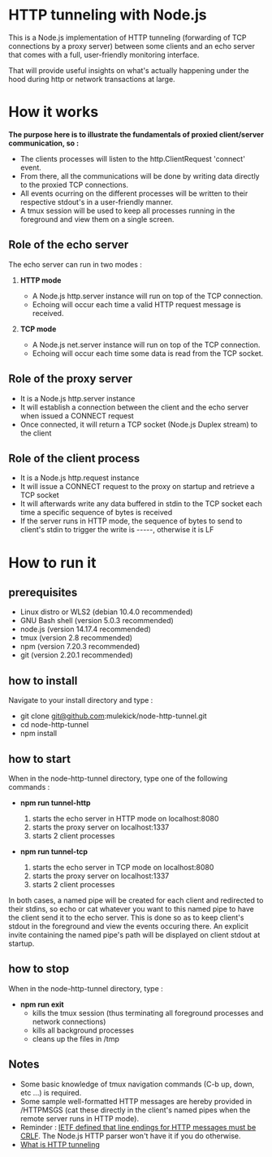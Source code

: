 # HTTP tunneling with Node.js
This is a Node.js implementation of HTTP tunneling (forwarding of TCP connections by a proxy server) between some clients and an echo server that comes with a full, user-friendly monitoring interface.

That will provide useful insights on what's actually happening under the hood during http or network transactions at large.

# How it works

**The purpose here is to illustrate the fundamentals of proxied client/server communication, so :**
   - The clients processes will listen to the http.ClientRequest 'connect' event.
   - From there, all the communications will be done by writing data directly to the proxied TCP connections.
   - All events ocurring on the different processes will be written to their respective stdout's in a user-friendly manner.
   - A tmux session will be used to keep all processes running in the foreground and view them on a single screen. 

## Role of the echo server

The echo server can run in two modes :

1. **HTTP mode**
   - A Node.js http.server instance will run on top of the TCP connection.
   - Echoing will occur each time a valid HTTP request message is received.

2. **TCP mode**
   - A Node.js net.server instance will run on top of the TCP connection.
   - Echoing will occur each time some data is read from the TCP socket.

## Role of the proxy server
   - It is a Node.js http.server instance
   - It will establish a connection between the client and the echo server when issued a CONNECT request 
   - Once connected, it will return a TCP socket (Node.js Duplex stream) to the client

## Role of the client process
   - It is a Node.js http.request instance
   - It will issue a CONNECT request to the proxy on startup and retrieve a TCP socket
   - It will afterwards write any data buffered in stdin to the TCP socket each time a specific sequence of bytes is received
   - If the server runs in HTTP mode, the sequence of bytes to send to client's stdin to trigger the write is -----, otherwise it is LF 

# How to run it

## prerequisites
   - Linux distro or WLS2 (debian 10.4.0 recommended)
   - GNU Bash shell (version 5.0.3 recommended)
   - node.js (version 14.17.4 recommended)
   - tmux (version 2.8 recommended)
   - npm (version 7.20.3 recommended)
   - git (version 2.20.1 recommended)

## how to install
Navigate to your install directory and type :
   - git clone git@github.com:mulekick/node-http-tunnel.git
   - cd node-http-tunnel
   - npm install

## how to start
When in the node-http-tunnel directory, type one of the following commands :

- **npm run tunnel-http**
   1. starts the echo server in HTTP mode on localhost:8080
   2. starts the proxy server on localhost:1337
   3. starts 2 client processes

- **npm run tunnel-tcp**
   1. starts the echo server in TCP mode on localhost:8080
   2. starts the proxy server on localhost:1337
   3. starts 2 client processes

In both cases, a named pipe will be created for each client and redirected to their stdins, so echo or cat whatever you want to this named pipe to have the client send it to the echo server. This is done so as to keep client's stdout in the foreground and view the events occuring there. An explicit invite containing the named pipe's path will be displayed on client stdout at startup.

## how to stop
When in the node-http-tunnel directory, type :

- **npm run exit**
  - kills the tmux session (thus terminating all foreground processes and network connections)
  - kills all background processes 
  - cleans up the files in /tmp

## Notes
- Some basic knowledge of tmux navigation commands (C-b up, down, etc ...) is required.
- Some sample well-formatted HTTP messages are hereby provided in /HTTPMSGS (cat these directly in the client's named pipes when the remote server runs in HTTP mode).
- Reminder : [IETF defined that line endings for HTTP messages must be CRLF](https://datatracker.ietf.org/doc/html/rfc2616). The Node.js HTTP parser won't have it if you do otherwise.
- [What is HTTP tunneling](https://en.wikipedia.org/wiki/HTTP_tunnel)
